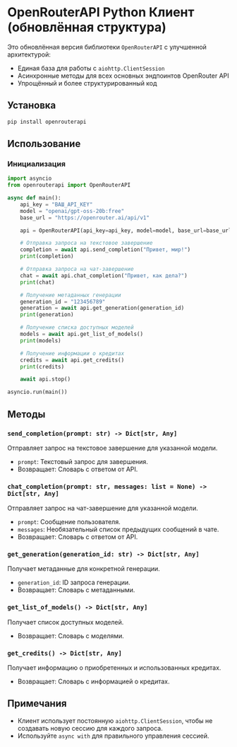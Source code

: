 # OpenRouterAPI Python Клиент (обновлённая структура)

Это обновлённая версия библиотеки `OpenRouterAPI` с улучшенной архитектурой:
- Единая база для работы с `aiohttp.ClientSession`
- Асинхронные методы для всех основных эндпоинтов OpenRouter API
- Упрощённый и более структурированный код

## Установка

```bash
pip install openrouterapi
```

## Использование

### Инициализация

```python
import asyncio
from openrouterapi import OpenRouterAPI

async def main():
    api_key = "ВАШ_API_KEY"
    model = "openai/gpt-oss-20b:free"
    base_url = "https://openrouter.ai/api/v1"

    api = OpenRouterAPI(api_key=api_key, model=model, base_url=base_url) :

    # Отправка запроса на текстовое завершение
    completion = await api.send_completion("Привет, мир!")
    print(completion)

    # Отправка запроса на чат-завершение
    chat = await api.chat_completion("Привет, как дела?")
    print(chat)

    # Получение метаданных генерации
    generation_id = "123456789"
    generation = await api.get_generation(generation_id)
    print(generation)

    # Получение списка доступных моделей
    models = await api.get_list_of_models()
    print(models)

    # Получение информации о кредитах
    credits = await api.get_credits()
    print(credits)

    await api.stop()

asyncio.run(main())
```

## Методы

### `send_completion(prompt: str) -> Dict[str, Any]`

Отправляет запрос на текстовое завершение для указанной модели.

* `prompt`: Текстовый запрос для завершения.
* Возвращает: Словарь с ответом от API.

### `chat_completion(prompt: str, messages: list = None) -> Dict[str, Any]`

Отправляет запрос на чат-завершение для указанной модели.

* `prompt`: Сообщение пользователя.
* `messages`: Необязательный список предыдущих сообщений в чате.
* Возвращает: Словарь с ответом от API.

### `get_generation(generation_id: str) -> Dict[str, Any]`

Получает метаданные для конкретной генерации.

* `generation_id`: ID запроса генерации.
* Возвращает: Словарь с метаданными.

### `get_list_of_models() -> Dict[str, Any]`

Получает список доступных моделей.

* Возвращает: Словарь с моделями.

### `get_credits() -> Dict[str, Any]`

Получает информацию о приобретенных и использованных кредитах.

* Возвращает: Словарь с информацией о кредитах.

## Примечания

* Клиент использует постоянную `aiohttp.ClientSession`, чтобы не создавать новую сессию для каждого запроса.
* Используйте `async with` для правильного управления сессией.
